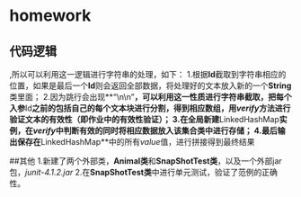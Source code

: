 # homework
## 代码逻辑
,所以可以利用这一逻辑进行字符串的处理，如下：
1.根据**Id**截取到字符串相应的位置，如果是最后一个**Id**则会返回全部数据，将处理好的文本放入新的一个**String**类里面；
2.因为跳行会出现**“\n\n”**，可以利用这一性质进行字符串截取，把每个入参**Id**之前的包括自己的每个文本块进行分割，得到相应数组，用*verify*方法进行验证文本的有效性（即作业中的有效性验证）；
3.在全局新建**LinkedHashMap**实例，在*verify*中判断有效的同时将相应数据放入该集合类中进行存储；
4.最后输出保存在**LinkedHashMap**中的所有*value*值，进行拼接得到最终结果

##其他
1.新建了两个外部类，**Animal类**和**SnapShotTest类**，以及一个外部jar包，*junit-4.1.2.jar*
2.在**SnapShotTest类**中进行单元测试，验证了范例的正确性。